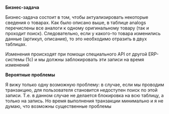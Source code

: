 **Бизнес-задача**

Бизнес-задача состоит в том, чтобы актуализировать некоторые сведения о товарах.
Как было описано выше, в таблице analogs перечислены все аналоги к одному оригинальному товару
(так и проходит поиск). Следовательно, если у какого-то товара изменились данные
(артикул, описание), то это необходимо отразить в двух таблицах.

Изменения происходят при помощи специального API от другой ERP-системы (1с)
и мы должны заблокировать эти записи на время изменений

**Вероятные проблемы**

Я вижу только одну возможную проблему: в случае, если мы проводим транзакцию,
для пользователя становится недоступен поиск по этой записи. Т.е. в данном
случае не делается блокировка на всю таблицу, а только на запись. Но время
выполнения транзакции минимально и я не думаю, что возможны существенные проблемы